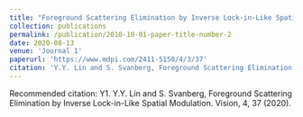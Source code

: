 ```yaml
---
title: "Foreground Scattering Elimination by Inverse Lock-in-Like Spatial Modulation"
collection: publications
permalink: /publication/2010-10-01-paper-title-number-2
date: 2020-08-13
venue: 'Journal 1'
paperurl: 'https://www.mdpi.com/2411-5150/4/3/37'
citation: 'Y.Y. Lin and S. Svanberg, Foreground Scattering Elimination by Inverse Lock-in-Like Spatial Modulation. Vision, 4, 37 (2020).'
---
```

Recommended citation: Y1.	Y.Y. Lin and S. Svanberg, Foreground Scattering Elimination by Inverse Lock-in-Like Spatial Modulation. Vision, 4, 37 (2020).

